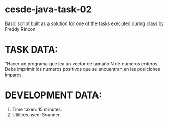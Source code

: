 # cesde-java-task-02
Basic script built as a solution for one of the tasks executed during class by Freddy Rincon.

# TASK DATA:
"Hacer un programa que lea un vector de tamaño N de números enteros. Debe imprimir los números positivos que se encuentran en las posiciones impares.

# DEVELOPMENT DATA:
1. Time taken: 15 minutes.
2. Utilities used: Scanner.

